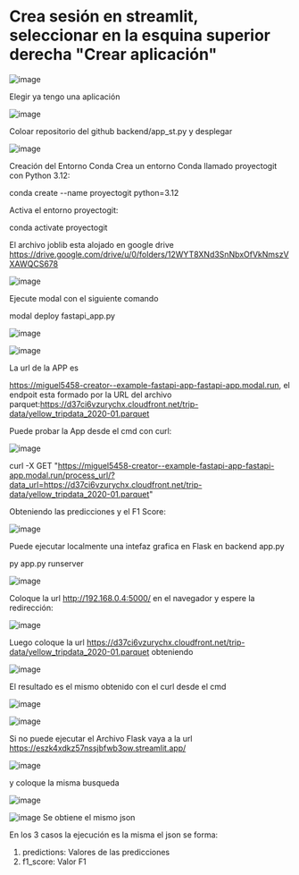 # Crea sesión en streamlit, seleccionar en la esquina superior derecha "Crear aplicación"

![image](https://github.com/user-attachments/assets/57923cde-c0f8-4bc0-9f41-ab83419a6925)

Elegir ya tengo una aplicación

![image](https://github.com/user-attachments/assets/204a9f42-d915-4a15-b767-165227d4a4b4)

Coloar repositorio del github backend/app_st.py y desplegar 

![image](https://github.com/user-attachments/assets/fc4902de-131d-4141-a89d-c79aac8f7b74)



Creación del Entorno Conda
Crea un entorno Conda llamado proyectogit con Python 3.12:

conda create --name proyectogit python=3.12

Activa el entorno proyectogit:

conda activate proyectogit



El archivo joblib esta alojado en google drive https://drive.google.com/drive/u/0/folders/12WYT8XNd3SnNbxOfVkNmszVXAWQCS678


![image](https://github.com/user-attachments/assets/cce5fe33-49f1-4a15-bcb5-6313680f2f3f)






Ejecute modal con el siguiente comando

modal deploy fastapi_app.py

![image](https://github.com/user-attachments/assets/ba7cb959-9481-40b6-992a-92f534daa4cd)



![image](https://github.com/user-attachments/assets/0c006b24-051f-498d-bc70-a2912349834b)

La url de la APP es 

https://miguel5458-creator--example-fastapi-app-fastapi-app.modal.run, el endpoit esta formado por la URL del archivo parquet:https://d37ci6vzurychx.cloudfront.net/trip-data/yellow_tripdata_2020-01.parquet

Puede probar la App desde el cmd con curl:

![image](https://github.com/user-attachments/assets/8685faa9-aad4-42a5-a58b-e8c049b2fbe7)


curl -X GET "https://miguel5458-creator--example-fastapi-app-fastapi-app.modal.run/process_url/?data_url=https://d37ci6vzurychx.cloudfront.net/trip-data/yellow_tripdata_2020-01.parquet"


Obteniendo las predicciones y el F1 Score:

![image](https://github.com/user-attachments/assets/56518166-57b8-496e-bdaa-a984649e3088)


Puede ejecutar localmente una intefaz grafica en Flask en backend app.py

 py app.py runserver

 ![image](https://github.com/user-attachments/assets/028eaf09-2f42-4338-955b-97ee2c463316)


 Coloque la url http://192.168.0.4:5000/ en el navegador y espere la redirección:

 
![image](https://github.com/user-attachments/assets/e7d03354-e887-447b-89b7-ee20ab82b5fd)

Luego coloque la url https://d37ci6vzurychx.cloudfront.net/trip-data/yellow_tripdata_2020-01.parquet obteniendo

![image](https://github.com/user-attachments/assets/0148457b-25cc-4d0d-96d7-765f803e2d9b)

El resultado es el mismo obtenido con el curl desde el cmd

![image](https://github.com/user-attachments/assets/d3028cdc-ddb6-496e-a388-016a090cd2d0)

![image](https://github.com/user-attachments/assets/a076d307-d1bc-424b-a237-d7baa222d57e)



Si no puede ejecutar el Archivo Flask vaya a la url https://eszk4xdkz57nssjbfwb3ow.streamlit.app/

![image](https://github.com/user-attachments/assets/a7712839-804c-45f0-bdb7-0430462e76fb)

y coloque la misma busqueda 

![image](https://github.com/user-attachments/assets/746f3dbe-ae6c-42b7-aa7e-d43f8b9fe4b2)


![image](https://github.com/user-attachments/assets/7001c9b7-9939-41c0-b494-18aded712162)
 Se obtiene el mismo json 

 En los 3 casos la ejecución es la misma el json se forma:

 1. predictions: Valores de las predicciones
 2. f1_score: Valor F1


